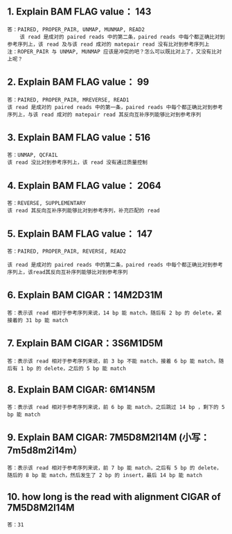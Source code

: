 ## 1. Explain BAM FLAG value： 143
    答：PAIRED, PROPER_PAIR, UNMAP, MUNMAP, READ2
    	该 read 是成对的 paired reads 中的第二条，paired reads 中每个都正确比对到参考序列上，该 read 及与该 read 成对的 matepair read 没有比对到参考序列上
	注：ROPER_PAIR 与 UNMAP, MUNMAP 应该是冲突的吧？怎么可以既比对上了，又没有比对上呢？


## 2. Explain BAM FLAG value： 99

    答：PAIRED, PROPER_PAIR, MREVERSE, READ1
	该 read 是成对的 paired reads 中的第一条，paired reads 中每个都正确比对到参考序列上，与该 read 成对的 matepair read 其反向互补序列能够比对到参考序列


## 3. Explain BAM FLAG value：516

    答：UNMAP, QCFAIL
	该 read 没比对到参考序列上，该 read 没有通过质量控制

## 4. Explain BAM FLAG value： 2064

    答：REVERSE, SUPPLEMENTARY
	该 read 其反向互补序列能够比对到参考序列，补充匹配的 read

## 5. Explain BAM FLAG value： 147

    答：PAIRED, PROPER_PAIR, REVERSE, READ2

	该 read 是成对的 paired reads 中的第二条，paired reads 中每个都正确比对到参考序列上，该read其反向互补序列能够比对到参考序列

## 6. Explain BAM CIGAR：14M2D31M

    答：表示该 read 相对于参考序列来说，14 bp 能 match，随后有 2 bp 的 delete，紧接着的 31 bp 能 match

## 7. Explain BAM CIGAR：3S6M1D5M

    答：表示该 read 相对于参考序列来说，前 3 bp 不能 match，接着 6 bp 能 match，随后有 1 bp 的 delete，之后的 5 bp 能 match

## 8. Explain BAM CIGAR: 6M14N5M

    答：表示该 read 相对于参考序列来说，前 6 bp 能 match，之后跳过 14 bp ，剩下的 5 bp 能 match

## 9. Explain BAM CIGAR: 7M5D8M2I14M  (小写：7m5d8m2i14m）

    答：表示该 read 相对于参考序列来说，前 7 bp 能 match，之后有 5 bp 的 delete，随后的 8 bp 能 match，然后发生了 2 bp 的 insert，最后 14 bp 能 match

## 10. how long is the read with alignment CIGAR of 7M5D8M2I14M

    答：31
